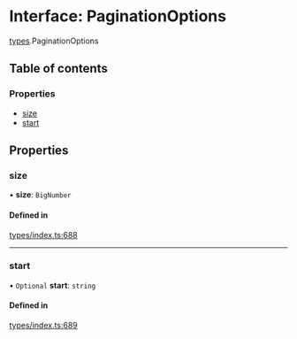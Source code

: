 # Interface: PaginationOptions

[types](../wiki/types).PaginationOptions

## Table of contents

### Properties

- [size](../wiki/types.PaginationOptions#size)
- [start](../wiki/types.PaginationOptions#start)

## Properties

### size

• **size**: `BigNumber`

#### Defined in

[types/index.ts:688](https://github.com/PolymathNetwork/polymesh-sdk/blob/49113a20/src/types/index.ts#L688)

___

### start

• `Optional` **start**: `string`

#### Defined in

[types/index.ts:689](https://github.com/PolymathNetwork/polymesh-sdk/blob/49113a20/src/types/index.ts#L689)
